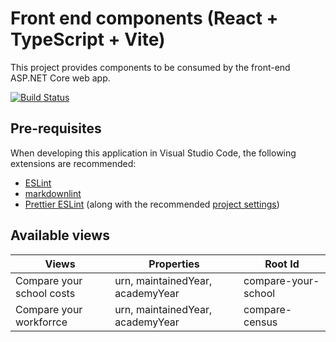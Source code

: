 # Front end components (React + TypeScript + Vite)

This project provides components to be consumed by the front-end ASP.NET Core web app.

[![Build Status](https://dfe-ssp.visualstudio.com/s198-DfE-Benchmarking-service/_apis/build/status%2FFront-end%20Components%20CICD?branchName=main)](https://dfe-ssp.visualstudio.com/s198-DfE-Benchmarking-service/_build/latest?definitionId=2613&branchName=main)

## Pre-requisites

When developing this application in Visual Studio Code, the following extensions are recommended:

- [ESLint](https://marketplace.visualstudio.com/items?itemName=dbaeumer.vscode-eslint)
- [markdownlint](https://marketplace.visualstudio.com/items?itemName=DavidAnson.vscode-markdownlint)
- [Prettier ESLint](https://marketplace.visualstudio.com/items?itemName=rvest.vs-code-prettier-eslint) (along with the recommended [project settings](https://marketplace.visualstudio.com/items?itemName=rvest.vs-code-prettier-eslint#project-settings))

## Available views

| Views                     | Properties                         | Root Id              |
|---------------------------|------------------------------------|----------------------|
| Compare your school costs | urn, maintainedYear, academyYear   | compare-your-school  |
| Compare your workforrce   | urn, maintainedYear, academyYear   | compare-census    |